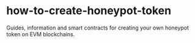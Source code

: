 # how-to-create-honeypot-token
Guides, information and smart contracts for creating your own honeypot token on EVM blockchains.
